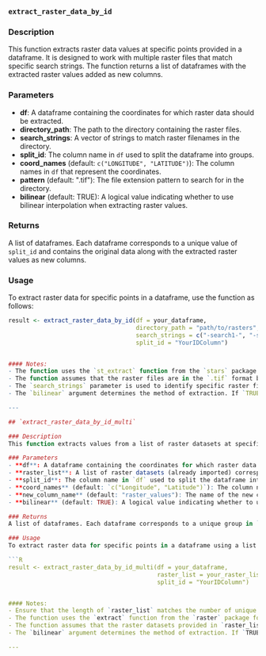 
### `extract_raster_data_by_id`

### Description
This function extracts raster data values at specific points provided in a dataframe. It is designed to work with multiple raster files that match specific search strings. The function returns a list of dataframes with the extracted raster values added as new columns.

### Parameters
- **df**: A dataframe containing the coordinates for which raster data should be extracted.
- **directory_path**: The path to the directory containing the raster files.
- **search_strings**: A vector of strings to match raster filenames in the directory.
- **split_id**: The column name in `df` used to split the dataframe into groups.
- **coord_names** (default: `c("LONGITUDE", "LATITUDE")`): The column names in `df` that represent the coordinates.
- **pattern** (default: ".tif"): The file extension pattern to search for in the directory.
- **bilinear** (default: TRUE): A logical value indicating whether to use bilinear interpolation when extracting raster values.

### Returns
A list of dataframes. Each dataframe corresponds to a unique value of `split_id` and contains the original data along with the extracted raster values as new columns.

### Usage
To extract raster data for specific points in a dataframe, use the function as follows:

```R
result <- extract_raster_data_by_id(df = your_dataframe, 
                                    directory_path = "path/to/rasters", 
                                    search_strings = c("-search1-", "-search2-"), 
                                    split_id = "YourIDColumn")


#### Notes:
- The function uses the `st_extract` function from the `stars` package to extract raster data. Ensure that the `stars` package is installed and loaded.
- The function assumes that the raster files are in the `.tif` format by default, but this can be changed using the `pattern` argument.
- The `search_strings` parameter is used to identify specific raster files in the directory. Ensure that the search strings match the naming convention of your raster files.
- The `bilinear` argument determines the method of extraction. If `TRUE`, bilinear interpolation is used; otherwise, the nearest neighbor method is used.

---

## `extract_raster_data_by_id_multi`

### Description
This function extracts values from a list of raster datasets at specific points provided in a dataframe. The function returns a list of dataframes with the extracted raster values added as a new column.

### Parameters
- **df**: A dataframe containing the coordinates for which raster data should be extracted.
- **raster_list**: A list of raster datasets (already imported) corresponding to the groups in `df`.
- **split_id**: The column name in `df` used to split the dataframe into groups.
- **coord_names** (default: `c("Longitude", "Latitude")`): The column names in `df` that represent the coordinates.
- **new_column_name** (default: "raster_values"): The name of the new column where the extracted raster values will be stored.
- **bilinear** (default: TRUE): A logical value indicating whether to use bilinear interpolation when extracting raster values.

### Returns
A list of dataframes. Each dataframe corresponds to a unique group in `df` and contains the original data along with the extracted raster values in the specified new column.

### Usage
To extract raster data for specific points in a dataframe using a list of raster datasets, use the function as follows:

```R
result <- extract_raster_data_by_id_multi(df = your_dataframe, 
                                          raster_list = your_raster_list, 
                                          split_id = "YourIDColumn")


#### Notes:
- Ensure that the length of `raster_list` matches the number of unique groups in `df` based on `split_id`.
- The function uses the `extract` function from the `raster` package for raster data extraction. Ensure that the `raster` package is installed and loaded.
- The function assumes that the raster datasets provided in `raster_list` are already imported into R.
- The `bilinear` argument determines the method of extraction. If `TRUE`, bilinear interpolation is used; otherwise, the nearest neighbor method is used.

---
























